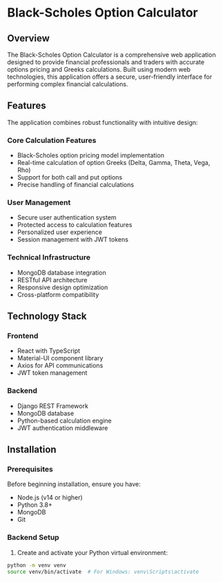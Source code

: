 # Black-Scholes Option Calculator

## Overview

The Black-Scholes Option Calculator is a comprehensive web application designed to provide financial professionals and traders with accurate options pricing and Greeks calculations. Built using modern web technologies, this application offers a secure, user-friendly interface for performing complex financial calculations.

## Features

The application combines robust functionality with intuitive design:

### Core Calculation Features
- Black-Scholes option pricing model implementation
- Real-time calculation of option Greeks (Delta, Gamma, Theta, Vega, Rho)
- Support for both call and put options
- Precise handling of financial calculations

### User Management
- Secure user authentication system
- Protected access to calculation features
- Personalized user experience
- Session management with JWT tokens

### Technical Infrastructure
- MongoDB database integration
- RESTful API architecture
- Responsive design optimization
- Cross-platform compatibility

## Technology Stack

### Frontend
- React with TypeScript
- Material-UI component library
- Axios for API communications
- JWT token management

### Backend
- Django REST Framework
- MongoDB database
- Python-based calculation engine
- JWT authentication middleware

## Installation

### Prerequisites
Before beginning installation, ensure you have:
- Node.js (v14 or higher)
- Python 3.8+
- MongoDB
- Git

### Backend Setup

1. Create and activate your Python virtual environment:
```bash
python -m venv venv
source venv/bin/activate  # For Windows: venv\Scripts\activate
